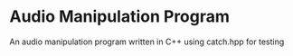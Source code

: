 # Audio Manipulation Program
An audio manipulation program written in C++ using catch.hpp for testing
